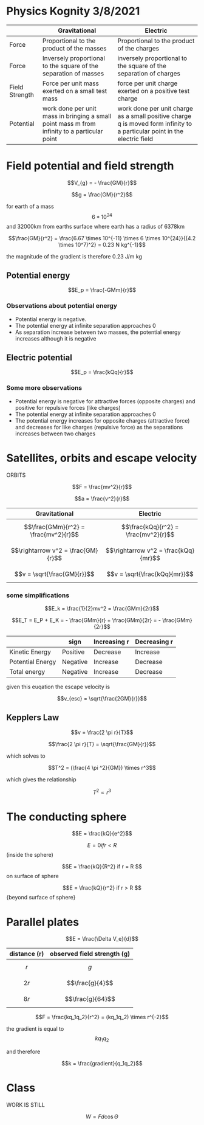 # Physics Kognity 3/8/2021

|                | Gravitational                                                                                | Electric                                                                                                                  |
| -------------- | -------------------------------------------------------------------------------------------- | ------------------------------------------------------------------------------------------------------------------------- |
| Force          | Proportional to the product of the masses                                                    | Proportional to the product of the charges                                                                                |
| Force          | Inversely proportional to the square of the separation of masses                             | inversely proportional to the square of the separation of charges                                                         |
| Field Strength | Force per unit mass exerted on a small test mass                                             | force per unit charge exerted on a positive test charge                                                                   |
| Potential      | work done per unit mass in bringing a small point mass m from infinity to a particular point | work done per unit charge as a small positive charge q is moved form infinity to a particular point in the electric field |







# Field potential and field strength

$$V_{g} = - \frac{GM}{r}$$

$$g = \frac{GM}{r^2}$$

for earth of a mass $$6*10^{24}$$ and 32000km from earths surface where earth has a radius of 6378km

$$\frac{GM}{r^2} = \frac{6.67 \times 10^{-11} \times 6 \times 10^{24}}{(4.2 \times 10^7)^2} = 0.23 N  kg^{-1}$$


the magnitude of the gradient is therefore 0.23 J/m kg


## Potential energy

$$E_p = \frac{-GMm}{r}$$


### Observations about potential energy
 - Potential energy is negative.
 - The potential energy at infinite separation approaches 0
 - As separation increase between two masses, the potential energy increases although it is negative



## Electric potential

$$E_p = \frac{kQq}{r}$$

### Some more observations
 - Potential energy is negative for attractive forces (opposite charges) and positive for repulsive forces (like charges)
 - The potential energy at infinite separation approaches 0
 - The potential energy increases for opposite charges (attractive force) and decreases for like charges (repulsive force) as the separations increases between two charges




# Satellites, orbits and escape velocity


 
 ORBITS
 
 $$F = \frac{mv^2}{r}$$
 
 $$a = \frac{v^2}{r}$$
 
 | Gravitational                        | Electric                             |
 | ------------------------------------ | ------------------------------------ |
 | $$\frac{GMm}{r^2} = \frac{mv^2}{r}$$ | $$\frac{kQq}{r^2} = \frac{mv^2}{r}$$ |
 | $$\rightarrow v^2 = \frac{GM}{r}$$   | $$\rightarrow v^2 = \frac{kQq}{mr}$$ |
 | $$v = \sqrt{\frac{GM}{r}}$$          | $$v = \sqrt{\frac{kQq}{mr}}$$        |






### some simplifications

$$E_k = \frac{1}{2}mv^2 = \frac{GMm}{2r}$$



$$E_T = E_P + E_K = - \frac{GMm}{r} + \frac{GMm}{2r} = - \frac{GMm}{2r}$$



|                  | sign     | Increasing r | Decreasing r |
| ---------------- | -------- | ------------ | ------------ |
| Kinetic Energy   | Positive | Decrease     | Increase     |
| Potential Energy | Negative | Increase     | Decrease     |
| Total energy     | Negative | Increase     | Decrease     |




given this euqation the escape velocity  is


$$v_{esc} = \sqrt{\frac{2GM}{r}}$$



## Kepplers Law

$$v = \frac{2 \pi r}{T}$$

$$\frac{2 \pi r}{T} = \sqrt{\frac{GM}{r}}$$



which solves to 


$$T^2 = (\frac{4 \pi ^2}{GM}) \times r^3$$


which gives the relationship

$$T^2 \propto r^3$$





# The conducting sphere


$$E = \frac{kQ}{e^2}$$


$$ E = 0 if r < R $$ (inside the sphere)

$$E = \frac{kQ}{R^2} if r = R $$ on surface of sphere

$$E = \frac{kQ}{r^2} if r > R $$ {beyond surface of sphere}





# Parallel plates

$$E = \frac{\Delta V_e}{d}$$





| distance (r) | observed field strength (g) |
| ------------ | --------------------------- |
| $$r$$        | $$g         $$              |
| $$2r     $$  | $$\frac{g}{4}$$             |
| $$8r$$       | $$\frac{g}{64}$$            |





$$F = \frac{kq_1q_2}{r^2} = (kq_1q_2) \times r^{-2}$$


the gradient is equal to $$kq_1q_2$$

and therefore


$$k = \frac{gradient}{q_1q_2}$$




# Class

WORK IS STILL

$$W = Fd \cos{\Theta}$$